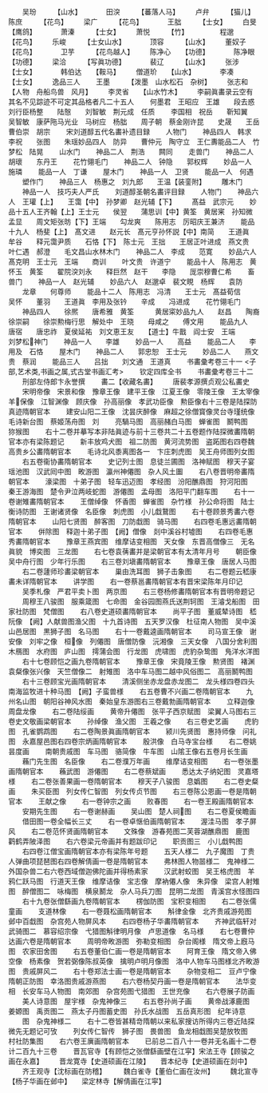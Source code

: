 <!-- { "loadSidebar": true } -->
　　吴玢　　　【山水】　　　　田湥　　　【蕃落人马】
　　卢弁　　　【猫儿】　　　　陈庶　　　【花鸟】
　　梁广　　　【花鸟】　　　　王朏　　　【士女】
　　白旻　　　【鹰鸽】　　　　萧溱　　　【士女】
　　萧悦　　　【竹】　　　　　程邈　　　【花鸟】
　　乐峻　　　【士女山水】　　　　顶容　　　【山水】
　　董奴子　　【花鸟】　　　　卫芋　　　【花鸟越人】
　　陈净心　　【功德】　　　　陈净眼　　【功德】
　　梁洽　　　【写眞功德】　　　　裴辽　　　【山水】
　　张涉　　　【士女】　　　　韩伯达　　【鞍马】
　　僧道玠　　【山水】　　　　李凑　　　【士女】
　　逸品三人
　　王墨　　　【泼墨　山水松石　杂树】
　　张志和　　【人物　舟船鸟兽　风月】
　　李灵省　　【山水竹木】
　　李嗣眞畵录云空有其名不见踪迹不可定其品格者凡二十五人
　　何墨君　王昭应　王雄　　段去惑　刘行臣杨整　　陆慤　　刘智敏　荆元成　任质
　　李国相　祝岳　　靳知翼　吴智敏　康萨陁马光业　马树应　杨朏　　周子朝　蔡金刚许昆　　史晟　　王岳　　曹伯崇　胡宗
　　宋刘道醇五代名畵补遗目録
　　人物门
　　神品四人　韩求　　李祝　　张图　　朱瑶妙品四人　防异　　曹仲元　陶守立　王仁夀能品二人　竹梦松　陆晃
　　山水门
　　神品二人　荆浩　　闗同
　　走兽门
　　神品二人　胡瓌　　东丹王
　　花竹翎毛门
　　神品二人　钟隐　　郭权辉
　　妙品一人　施璘
　　能品一人　丁谦
　　屋木门
　　神品一人　卫贤
　　能品一人　何遇
　　塑作门
　　神品三人　杨惠之　刘九郎　　王温【装銮附】
　　雕木门
　　神品一人　技巧夫人严氏
　　刘道醇圣朝名畵评目録
　　人物门
　　神品六人　王瓘【上】　　王霭【中】　孙梦卿　赵光辅【下】
　　髙益　武宗元
　　妙品十五人王齐翰【上】王士元　　侯翌　　蒲思训【中】黄筌　黄居宷　孙知微　　孟显　　周文矩张昉【下】王端　　勾龙爽　　陈用志　厉昭庆王兼济
　　能品十九人　杨斐【上】　髙文进　　赵元长　髙元亨孙怀説【中】南简　　王道眞　牟谷　　释元霭尹质　　石恪【下】　陈士元　王拙　　王居正叶进成　燕文贵　叶仁遇　郝澄　　毛文昌山水林木门
　　神品二人　李成　　范寛
　　妙品六人　髙克明　王士元　王端　　商训
　　叶文贵　许道宁
　　能品十人　陈用志　黄怀玉　黄筌　　翟院湥刘永　　释巨然　赵干　　李隐　　厐崇穆曹仁希
　　畜兽门
　　神品一人　赵光辅
　　妙品六人　赵邈卓　裴文睍　杨辉　　袁防
　　龙章　　何尊师
　　能品十二人　陈用志　冯清　　王士元　髙益荀信　　吴怀　　董羽　　王道眞　李用及张钤　　辛成　　冯进成
　　花竹翎毛门
　　神品四人　　徐熈　　唐希雅　黄筌　　　黄居寀妙品九人　　赵昌　　陶裔　　徐崇嗣　　徐崇勲梅行思　解处中　王晓　　母咸之　　傅文用
　　能品九人　　唐宿　　唐忠祚　夏侯延祐　刘文恵王友　　【道士】牛戬　阎士安　王端　　　刘梦松神门
　　神品一人　　李雄
　　妙品一人　　高益
　　能品二人　　李用及　石恪
　　屋木门
　　神品二人　　郭忠恕　王士元
　　妙品二人　　燕文贵　蔡润
　　能品三人　　吕拙　　刘文通　王道真
　　书畵彚考卷三十一
<子部,艺术类,书画之属,式古堂书画汇考>
　　钦定四库全书
　　书畵彚考卷三十二
　　刑部左侍郎卞永誉撰
　　畵二【收藏名畵】
　　唐裴孝源撰贞观公私畵史
　　宋明帝像　宋景和像　豫章王像　建平王像　江夏王像　零陵王像　王太宰像　羊保像　江智渊像　顾庆像　孙高丽像　孝武功臣像　勲臣像右十三卷是陆探防真迹隋朝官本
　　建安山阳二王像　沈昙庆醉像　麻超之徐僧寳像灵台寺瑾统像　毛诗新台图　蔡姬荡舟图　刘
　　亮騧马图　高丽赭白马图　蝉雀图　鬭鸭图　狝猴图
　　右十二卷并摹写本非陆眞迹与前十三卷共二十五卷题作陆探微畵隋朝官本亦有梁陈题记
　　新丰放鸡犬图　祖二防图　黄河流势图　盗跖图右四卷魏高贵乡公畵隋朝官本
　　毛诗北风黍离图各一　卞庄刺虎图　吴王舟师图列女图
　　右五卷衞协畵隋朝官本
　　史记列士图　息徒兰圃图　洛神赋图　穆天子宴瑶池图　汉武囘中图　畋游图　瀛州神僊图　杂人风土圗
　　右八卷晋明帝畵隋朝官本
　　濠梁图　十弟子图　轻车迅迈图　孝经图　汾阳醮鼎图　狩河阳图　秦王游海图　楚令尹泣两岐蛇图　游僊图　孟母图　洛阳平门翻车图
　　右十一卷谢雉畵隋朝官本
　　王僧绰像　怀香图　蝉雀图　杂竹様　孙公命将图　陆士衡诗防图　王谢诸贤像　名臣像　刺虎图　小儿戱鵞图
　　右十卷顾景秀畵六卷隋朝官本
　　山阳七贤图　醉客图　刀防戱图　骑马图
　　右四卷毛惠远畵隋朝官本
　　倂除图　释迦十弟子图　【阙】僧像　剡中溪谷村墟图
　　右四卷毛惠秀畵隋朝官本
　　豫章王燕宾图　维摩诘变相图　天女像　东晋高僧像三　无名眞貌　博奕图　三龙图
　　右七卷袁蒨畵并是梁朝官本有太清年月号
　　朝臣像　吴中舟行图　少年行乐图
　　右三卷刘塡畵隋朝官本
　　豫章王像　唐居人马图
　　右二卷蘧师珍畵梁朝官本
　　巢由洗耳图　狮子击象图
　　右二卷题云嵇康畵未详隋朝官本
　　讲学图
　　右一卷蔡邕畵隋朝官本有晋宋梁陈年月印记
　　吴季札像　严君平卖卜图　两京图
　　右三卷杨修畵隋朝官本有晋明帝题记
　　周穆王八骏图　服乘箴图　七命图　金谷园图燕氏送荆轲图　王濬戈船图　田家社防图　梵僧图
　　右八卷史道硕畵隋朝官本
　　尚平子图　董威辇诗图　嵇阮像　【阙】人献兽图渔父图　十九首诗图　五天罗汉像　杜征南人物图　吴中溪山邑居图　黒狮子图　名马图
　　右十一卷戴逵画隋朝官本
　　司马宣王像　谢安像　刘牢之像　桓像　列僊图　唐僧防像　沅湘像　三天女像　八国分舍利图　木鴈图　水府图　庐山图　摴蒲会图　行龙图　虎啸图　虎豹杂鸷图　鳬洋水洋图
　　右十七卷顾恺之画九卷隋朝官本
　　豫章王像　宋竟陵王像　勲贤图　褚渊袁粲像张兴像　天竺僧像二　射雉图　洛中车马图二越中风俗图二　高丽鬭鸭图
　　右十三卷顾宝光画隋朝官本
　　清溪侧坐赤龙盘赤龙图二　龙头様四卷四头　南海监牧进十种马图　【阙】子蛮兽様
　　右五卷曹不兴画二卷隋朝官本
　　九州名山图　朝阳谷神风水图　秦始皇东游图右三卷戴勃画隋朝官本
　　立释迦像　周盘龙像
　　右二卷陆绥画
　　黄帝升僊图　张平子西京赋图　梁翼人马图右三卷史文敬画梁朝官本
　　孙绰像　渔父图　王羲之像
　　右三卷史艺画
　　虎豹图　孔雀鹦鹉图
　　右二卷陶景眞画隋朝官本
　　颍川先贤图　惠持师像　问礼图　永嘉屋邑图右四卷宗炳画隋朝官本
　　殷洪像　白马寺宝台様
　　右二卷姚昙度画
　　南朝贵戚图　车马图　骆简像　牛车图　山隂王像右五卷月长生画
　　蘓门先生图　名臣像
　　右二卷濮万年画
　　维摩诘变相图
　　右一卷张墨画隋朝官本
　　蘓武图　游僊图
　　右二卷蔡斌画
　　悉达太子纳妃图　灵嘉塔様
　　右二卷张善果画一卷隋朝官本
　　穆天子八骏图　息嬀图
　　右二卷史粲画
　　朱买臣图　列女传仁智图　列女传贞节图
　　右三卷陈公恩画一卷是隋朝官本
　　王献之像
　　右一卷钟宗之画
　　败春图
　　右一卷王殿画隋朝官本
　　安期先生图
　　右一卷谢赫画
　　吴山图　楚人祠图
　　右二卷夏侯瞻画
　　借田图一卷全幅长三丈
　　右一卷卓惬伯画隋朝官本
　　渥洼马图　孝子屏风
　　右二卷范怀贤画隋朝官本
　　文殊像　游春苑图二芙蓉湖醮鼎图　鹿图　鹳鹤弄陂泽图
　　右六卷梁元帝画并有题跋印记
　　职贡图三　小儿戱鸭图
　　右四卷江僧宝画隋朝官本亦有梁陈年号题
　　五天人様二　九子魔图　丁贵人弹曲项琵琶图右四卷解倩画一卷是隋朝官本
　　弗林图人物噐様二　鬼神様二　外国杂兽二右六卷西域僧迦佛陀画并得杨素家
　　汉武射蛟图　吴王格虎图　羊鸦仁跃马图　行道天王像　维摩诘像　宝志像　摩衲僊人像　朱异像　梁宫人射雉图　醉僧图二　咏梅图　横泉鬭龙　杂人马兵刀图　昆明二龙图　青溪宫水怪图四
　　右十九卷张僧繇画九卷隋朝官本
　　楞伽防图　宝积变相图
　　右二卷张儒童画
　　支道林像
　　右一卷聂松画隋朝官本
　　斛律金像　北齐贵戚游苑图　邺中百戱图　杂宫苑人物屏风本
　　右四卷杨子华畵隋朝官本
　　齐神武临轩对武骑图二　慕容绍宗像　弋猎图斛律明月像　卢思道像　名马様
　　右七卷曹仲达画六卷是隋朝官本
　　周明帝畋游图　弥勒变相图　杂台阁様　隋文帝上廐马图　农家田舍图
　　右五卷董伯仁画一卷是隋朝官本
　　阿育王像　隋文帝入佛空像　杨素像　贺若弼像陈叔英像　擒明卢明月像图　洛中人物车马图様北齐畋游图　贵戚屏风二
　　右十卷郑法士画一卷是隋朝官本
　　杂物变相二　豆卢宁像　隋朝正防图　幸洛图贵戚游燕图
　　右六卷杨契丹画一卷是隋朝官本
　　法华变相　长安车马人物图　南郊图　杂宫苑图弋猎图　王世充像
　　右六卷展子防画
　　美人诗意图　屋宇様　杂鬼神像三
　　右五卷孙尚子画
　　黄帝战涿鹿图　姜嫄图　禹贡图二　燕太子丹图蓄史图　孙氏水战图　五岳真形图　纪年诗意
　　图　杂鬼神様二
　　右十二卷皆甚精竒隋朝以来私家搜访所得内三卷近陆探微先无题记可攷
　　列女传仁智传　狮子图　畏兽图　鱼龙相戱图吴楚放牧图　村社防集图
　　右六卷王廙画隋朝官本
　　已前总二百八十一卷并无名画十二卷计二百九十三卷
　　晋瓦官寺【有顾恺之张僧繇画壁在江寜】宋法王寺【顾骏之画在永嘉】
　　晋龙寛寺【史道硕画在江陵】　　晋本纪寺【史道硕画在剡中】
　　齐王观寺【沈标画在防稽】　　　魏白雀寺【董伯仁画在汝州】
　　魏北宣寺【杨子华画在邺中】　　梁定林寺【解倩画在江寜】

